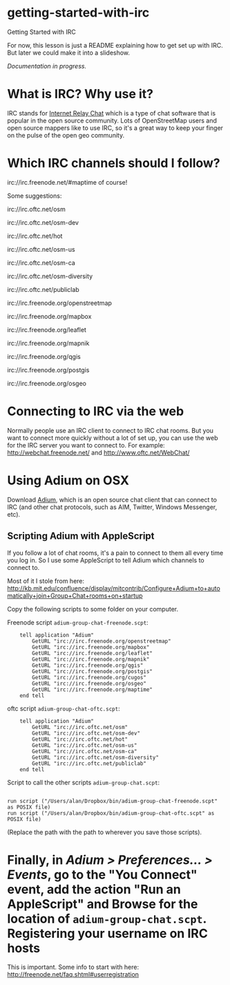 getting-started-with-irc
========================

Getting Started with IRC

For now, this lesson is just a README explaining how to get set up with IRC. But later we could make it into a slideshow.

*Documentation in progress.*

What is IRC? Why use it?
========================

IRC stands for [Internet Relay Chat](http://en.wikipedia.org/wiki/Internet_Relay_Chat) which is a type of chat software that is popular in the open source community. Lots of OpenStreetMap users and open source mappers like to use IRC, so it's a great way to keep your finger on the pulse of the open geo community.

Which IRC channels should I follow?
========================

irc://irc.freenode.net/#maptime of course!

Some suggestions:

irc://irc.oftc.net/osm

irc://irc.oftc.net/osm-dev

irc://irc.oftc.net/hot

irc://irc.oftc.net/osm-us

irc://irc.oftc.net/osm-ca

irc://irc.oftc.net/osm-diversity

irc://irc.oftc.net/publiclab

irc://irc.freenode.org/openstreetmap

irc://irc.freenode.org/mapbox

irc://irc.freenode.org/leaflet

irc://irc.freenode.org/mapnik

irc://irc.freenode.org/qgis

irc://irc.freenode.org/postgis

irc://irc.freenode.org/osgeo

Connecting to IRC via the web
========================

Normally people use an IRC client to connect to IRC chat rooms. But you want to connect more quickly without a lot of set up, you can use the web for the IRC server you want to connect to. For example: http://webchat.freenode.net/ and http://www.oftc.net/WebChat/


Using Adium on OSX
==================

Download [Adium](https://adium.im/), which is an open source chat client that can connect to IRC (and other chat protocols, such as AIM, Twitter, Windows Messenger, etc).


Scripting Adium with AppleScript
-------------------------------

If you follow a lot of chat rooms, it's a pain to connect to them all every time you log in. So I use some AppleScript to tell Adium which channels to connect to.

Most of it I stole from here: http://kb.mit.edu/confluence/display/mitcontrib/Configure+Adium+to+automatically+join+Group+Chat+rooms+on+startup

Copy the following scripts to some folder on your computer.

Freenode script `adium-group-chat-freenode.scpt`:

```
	tell application "Adium"
		GetURL "irc://irc.freenode.org/openstreetmap"
		GetURL "irc://irc.freenode.org/mapbox"
		GetURL "irc://irc.freenode.org/leaflet"
		GetURL "irc://irc.freenode.org/mapnik"
		GetURL "irc://irc.freenode.org/qgis"
		GetURL "irc://irc.freenode.org/postgis"
		GetURL "irc://irc.freenode.org/cugos"
		GetURL "irc://irc.freenode.org/osgeo"
		GetURL "irc://irc.freenode.org/maptime"
	end tell
```

oftc script `adium-group-chat-oftc.scpt`:

```
	tell application "Adium"
		GetURL "irc://irc.oftc.net/osm"
		GetURL "irc://irc.oftc.net/osm-dev"
		GetURL "irc://irc.oftc.net/hot"
		GetURL "irc://irc.oftc.net/osm-us"
		GetURL "irc://irc.oftc.net/osm-ca"
		GetURL "irc://irc.oftc.net/osm-diversity"
		GetURL "irc://irc.oftc.net/publiclab"
	end tell

```

Script to call the other scripts `adium-group-chat.scpt`:

```

run script ("/Users/alan/Dropbox/bin/adium-group-chat-freenode.scpt" as POSIX file)
run script ("/Users/alan/Dropbox/bin/adium-group-chat-oftc.scpt" as POSIX file)

```

(Replace the path with the path to wherever you save those scripts).

Finally, in _Adium > Preferences... > Events_, go to the "You Connect" event, add the action "Run an AppleScript" and Browse for the location of `adium-group-chat.scpt`.
Registering your username on IRC hosts
===================
This is important. Some info to start with here: http://freenode.net/faq.shtml#userregistration
